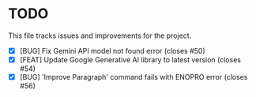 # TODO

This file tracks issues and improvements for the project.

- [x] [BUG] Fix Gemini API model not found error (closes #50)
- [x] [FEAT] Update Google Generative AI library to latest version (closes #54)
- [x] [BUG] 'Improve Paragraph' command fails with ENOPRO error (closes #56)